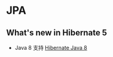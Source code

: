 
# JPA

## What's new in Hibernate 5

* Java 8 支持 [Hibernate Java 8](http://mvnrepository.com/artifact/org.hibernate/hibernate-java8)

##
